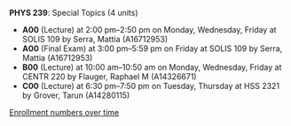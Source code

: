 **PHYS 239**: Special Topics (4 units)

- **A00** (Lecture) at 2:00 pm–2:50 pm on Monday, Wednesday, Friday at SOLIS 109 by Serra, Mattia (A16712953)
- **A00** (Final Exam) at 3:00 pm–5:59 pm on Friday at SOLIS 109 by Serra, Mattia (A16712953)
- **B00** (Lecture) at 10:00 am–10:50 am on Monday, Wednesday, Friday at CENTR 220 by Flauger, Raphael M (A14326671)
- **C00** (Lecture) at 6:30 pm–7:50 pm on Tuesday, Thursday at HSS 2321 by Grover, Tarun (A14280115)

[Enrollment numbers over time](./PHYS239.tsv)
